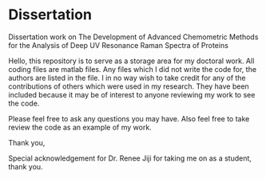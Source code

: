 # Dissertation
Dissertation work on The Development of Advanced Chemometric Methods for the Analysis of Deep UV Resonance Raman Spectra of Proteins

Hello, this repository is to serve as a storage area for my doctoral work. All coding files are matlab files. Any files which I did not write the code for, the authors are listed in the file. I in no way wish to take credit for any of the contributions of others which were used in my research. They have been included because it may be of interest to anyone reviewing my work to see the code. 

Please feel free to ask any questions you may have. Also feel free to take review the code as an example of my work.

Thank you,

Special acknowledgement for Dr. Renee Jiji for taking me on as a student, thank you. 
